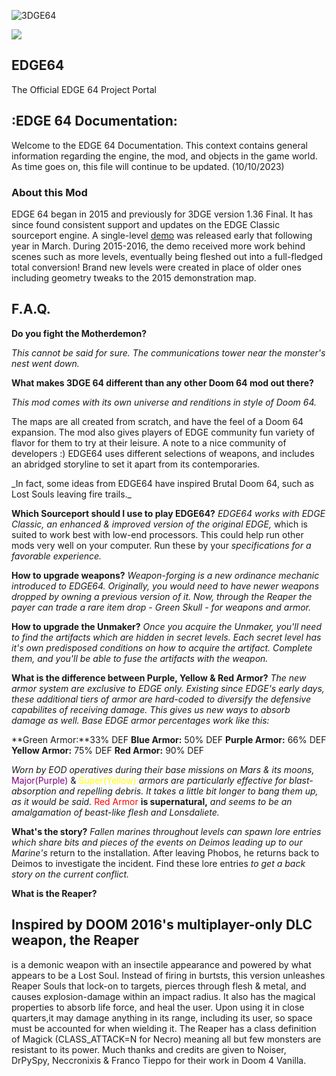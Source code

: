 ![3DGE64](https://github.com/chutzcraft/EDGE64/assets/33589559/8c50ec74-448f-4df5-a458-f4592a4151c5)


<img src="https://github.com/chutzcraft/EDGE64/assets/33589559/242e7cb1-eaa0-4ec9-aff5-8674eb8b5324">


## EDGE64 ##
The Official EDGE 64 Project Portal

## :EDGE 64 Documentation: ##

Welcome to the EDGE 64 Documentation. This context contains general information regarding the engine,
the mod, and objects in the game world. As time goes on, this file will continue to be updated. (10/10/2023)

### About this Mod ###
EDGE 64 began in 2015 and previously for 3DGE version 1.36 Final. It has since found consistent support
and updates on the EDGE Classic sourceport engine.
A single-level [demo](http://www.wadsinprogress.info/index.php?a=listwads&wad=1771) was released
early that following year in March. During 2015-2016, the demo received more work behind scenes such as more
levels, eventually being fleshed out into a full-fledged total conversion!
Brand new levels were created in place of older ones including geometry tweaks to the 2015 demonstration map.

## F.A.Q. ## 

**Do you fight the Motherdemon?**

_This cannot be said for sure. The communications tower near the monster's nest went down._

**What makes 3DGE 64 different than any other Doom 64 mod out there?**

_This mod comes with its own universe and renditions in style of Doom 64._ 
<p>The maps are all created from scratch, and have the feel of a Doom 64 expansion. The mod also gives
players of EDGE community fun variety of flavor for them to try at their leisure. A note to a nice community of developers :)
EDGE64 uses different selections of weapons, and includes an abridged storyline to set it apart from its contemporaries.</p>
_In fact, some ideas from EDGE64 have inspired Brutal Doom 64, such as Lost Souls leaving fire trails._ 

**Which Sourceport should I use to play EDGE64?** 
_EDGE64 works with EDGE Classic, an enhanced & improved version of the original EDGE,_
which is suited to work best with low-end processors. This could help run other mods very well on your computer. Run these by your
_specifications for a favorable experience._

**How to upgrade weapons?**
_Weapon-forging is a new ordinance mechanic introduced to EDGE64. Originally, you would need to have newer weapons dropped by owning_
_a previous version of it. Now, through the Reaper the payer can trade a rare item drop - Green Skull - for weapons and armor._

**How to upgrade the Unmaker?**
_Once you acquire the Unmaker, you'll need to find the artifacts which are hidden in secret levels. Each secret level has it's own_
_predisposed conditions on how to acquire the artifact. Complete them, and you'll be able to fuse the artifacts with the weapon._

**What is the difference between Purple, Yellow & Red Armor?**
_The new armor system are exclusive to EDGE only. Existing since EDGE's early days, these additional tiers of armor are hard-coded_
_to diversify the defensive capabilites of receiving damage. This gives us new ways to absorb damage as well. Base EDGE armor_
_percentages work like this:_

**Green Armor:**33% DEF
**Blue Armor:** 50% DEF
**Purple Armor:** 66% DEF
**Yellow Armor:** 75% DEF
**Red Armor:** 90% DEF

_Worn by EOD operatives during their base missions on Mars & its moons,_ <font color="purple">Major(Purple)</font> & <font color="yellow">Super(Yellow)</font> _armors are particularly effective_
_for blast-absorption and repelling debris. It takes a little bit longer to bang them up, as it would be said._ <font color="red">Red Armor</font> **is supernatural,**
_and seems to be an amalgamation of beast-like flesh and Lonsdaliete._

**What's the story?**
_Fallen marines throughout levels can spawn lore entries which share bits and pieces of the events on Deimos leading up to our Marine's_ 
return to the installation. After leaving Phobos, he returns back to Deimos to investigate the incident. Find these lore entries
_to get a back story on the current conflict._

**What is the Reaper?**
<p><h2>Inspired by DOOM 2016's multiplayer-only DLC weapon, the Reaper</h2> is a demonic weapon with an insectile appearance and powered by what
appears to be a Lost Soul. Instead of firing in burtsts, this version unleashes Reaper Souls that lock-on to targets, pierces through
flesh & metal, and causes explosion-damage within an impact radius. It also has the magical properties to absorb life force, and heal
the user. Upon using it in close quarters,it may damage anything in its range, including its user, so space must be accounted for when 
wielding it. The Reaper has a class definition of Magick (CLASS_ATTACK=N for Necro) meaning all but few monsters are resistant to its
power. Much thanks and credits are given to Noiser, DrPySpy, Neccronixis & Franco Tieppo for their work in Doom 4 Vanilla.</p>
